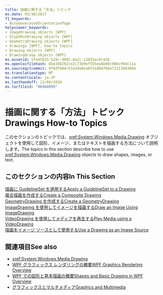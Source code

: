 ```yaml
---
title: 描画に関する「方法」トピック
ms.date: 03/30/2017
f1_keywords:
- AutoGeneratedOrientationPage
helpviewer_keywords:
- ImageDrawing objects [WPF]
- GlyphRunDrawing objects [WPF]
- GeometryDrawing objects [WPF]
- drawings [WPF], how-to topics
- Drawing objects [WPF]
- DrawingGroup objects [WPF]
ms.assetid: 5f445633-529c-4091-8a2c-13035ac8c41b
ms.openlocfilehash: 6be388292ce2c73b9ef555ea6b00c986c99dc11a
ms.sourcegitcommit: 9f6df084c53a3da0ea657ed0d708a72213683084
ms.translationtype: MT
ms.contentlocale: ja-JP
ms.lasthandoff: 12/09/2020
ms.locfileid: "96984099"
---
```

# <a name="drawings-how-to-topics"></a><span data-ttu-id="08e84-102">描画に関する「方法」トピック</span><span class="sxs-lookup"><span data-stu-id="08e84-102">Drawings How-to Topics</span></span>
<span data-ttu-id="08e84-103">このセクションのトピックでは、<xref:System.Windows.Media.Drawing> オブジェクトを使用して図形、イメージ、またはテキストを描画する方法について説明します。</span><span class="sxs-lookup"><span data-stu-id="08e84-103">The topics in this section describe how to use <xref:System.Windows.Media.Drawing> objects to draw shapes, images, or text.</span></span>  
  
## <a name="in-this-section"></a><span data-ttu-id="08e84-104">このセクションの内容</span><span class="sxs-lookup"><span data-stu-id="08e84-104">In This Section</span></span>  
 [<span data-ttu-id="08e84-105">描画に GuidelineSet を適用する</span><span class="sxs-lookup"><span data-stu-id="08e84-105">Apply a GuidelineSet to a Drawing</span></span>](how-to-apply-a-guidelineset-to-a-drawing.md)  
  [<span data-ttu-id="08e84-106">複合描画を作成する</span><span class="sxs-lookup"><span data-stu-id="08e84-106">Create a Composite Drawing</span></span>](how-to-create-a-composite-drawing.md)  
  [<span data-ttu-id="08e84-107">GeometryDrawing を作成する</span><span class="sxs-lookup"><span data-stu-id="08e84-107">Create a GeometryDrawing</span></span>](how-to-create-a-geometrydrawing.md)  
  [<span data-ttu-id="08e84-108">ImageDrawing を使用してイメージを描画する</span><span class="sxs-lookup"><span data-stu-id="08e84-108">Draw an Image Using ImageDrawing</span></span>](how-to-draw-an-image-using-imagedrawing.md)  
  [<span data-ttu-id="08e84-109">VideoDrawing を使用してメディアを再生する</span><span class="sxs-lookup"><span data-stu-id="08e84-109">Play Media using a VideoDrawing</span></span>](how-to-play-media-using-a-videodrawing.md)  
  [<span data-ttu-id="08e84-110">描画をイメージ ソースとして使用する</span><span class="sxs-lookup"><span data-stu-id="08e84-110">Use a Drawing as an Image Source</span></span>](how-to-use-a-drawing-as-an-image-source.md)  
  
## <a name="see-also"></a><span data-ttu-id="08e84-111">関連項目</span><span class="sxs-lookup"><span data-stu-id="08e84-111">See also</span></span>

- <xref:System.Windows.Media.Drawing>
- [<span data-ttu-id="08e84-112">WPF グラフィックス レンダリングの概要</span><span class="sxs-lookup"><span data-stu-id="08e84-112">WPF Graphics Rendering Overview</span></span>](wpf-graphics-rendering-overview.md)
- [<span data-ttu-id="08e84-113">WPF での図形と基本描画の概要</span><span class="sxs-lookup"><span data-stu-id="08e84-113">Shapes and Basic Drawing in WPF Overview</span></span>](shapes-and-basic-drawing-in-wpf-overview.md)
- [<span data-ttu-id="08e84-114">グラフィックスとマルチメディア</span><span class="sxs-lookup"><span data-stu-id="08e84-114">Graphics and Multimedia</span></span>](index.md)
